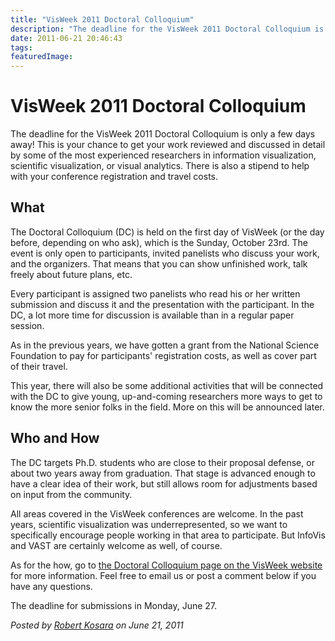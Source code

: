 ```yaml
---
title: "VisWeek 2011 Doctoral Colloquium"
description: "The deadline for the VisWeek 2011 Doctoral Colloquium is only a few days away! This is your chance to get your work reviewed and discussed in detail by some of the most experienced researchers in information visualization, scientific visualization, or visual analytics. There is also a stipend to help with your conference registration and travel costs."
date: 2011-06-21 20:46:43
tags: 
featuredImage: 
---
```


# VisWeek 2011 Doctoral Colloquium

The deadline for the VisWeek 2011 Doctoral Colloquium is only a few days away! This is your chance to get your work reviewed and discussed in detail by some of the most experienced researchers in information visualization, scientific visualization, or visual analytics. There is also a stipend to help with your conference registration and travel costs.

## What

The Doctoral Colloquium (DC) is held on the first day of VisWeek (or the day before, depending on who ask), which is the Sunday, October 23rd. The event is only open to participants, invited panelists who discuss your work, and the organizers. That means that you can show unfinished work, talk freely about future plans, etc.

Every participant is assigned two panelists who read his or her written submission and discuss it and the presentation with the participant. In the DC, a lot more time for discussion is available than in a regular paper session.

As in the previous years, we have gotten a grant from the National Science Foundation to pay for participants' registration costs, as well as cover part of their travel.

This year, there will also be some additional activities that will be connected with the DC to give young, up-and-coming researchers more ways to get to know the more senior folks in the field. More on this will be announced later.

## Who and How

The DC targets Ph.D. students who are close to their proposal defense, or about two years away from graduation. That stage is advanced enough to have a clear idea of their work, but still allows room for adjustments based on input from the community.

All areas covered in the VisWeek conferences are welcome. In the past years, scientific visualization was underrepresented, so we want to specifically encourage people working in that area to participate. But InfoVis and VAST are certainly welcome as well, of course.

As for the how, go to <a href="http://visweek.org/visweek/2011/info/call-participation/doctoral-colloquium">the Doctoral Colloquium page on the VisWeek website</a> for more information. Feel free to email us or post a comment below if you have any questions.

The deadline for submissions in Monday, June 27.


_Posted by <a href="/about">Robert Kosara</a> on June 21, 2011_


